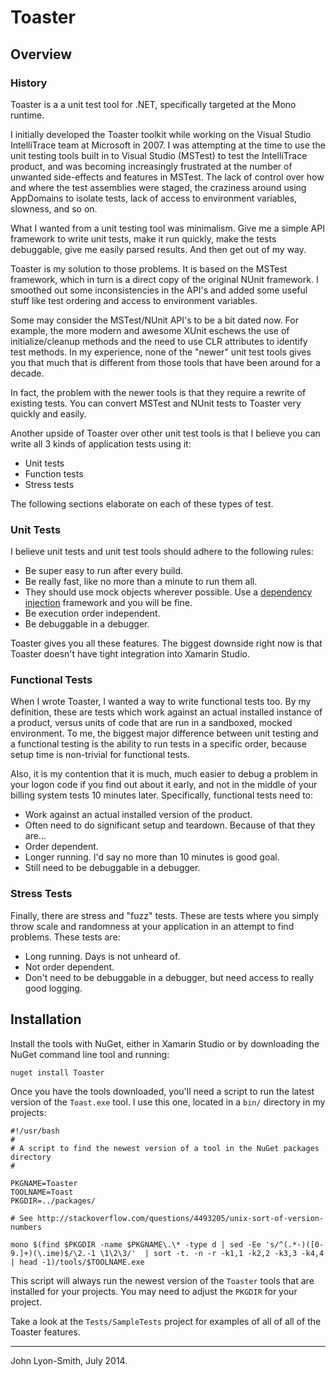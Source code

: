 # Toaster

## Overview

### History

Toaster is a a unit test tool for .NET, specifically targeted at the Mono runtime.

I initially developed the Toaster toolkit while working on the Visual Studio IntelliTrace team at Microsoft in 2007.  I was attempting at the time to use the unit testing tools built in to Visual Studio (MSTest) to test the IntelliTrace product, and was becoming increasingly frustrated at the number of unwanted side-effects and features in MSTest.  The lack of control over how and where the test assemblies were staged, the craziness around using AppDomains to isolate tests, lack of access to environment variables, slowness, and so on.

What I wanted from a unit testing tool was minimalism.  Give me a simple API framework to write unit tests, make it run quickly, make the tests debuggable, give me easily parsed results. And then get out of my way.

Toaster is my solution to those problems. It is based on the MSTest framework, which in turn is a direct copy of the original NUnit framework.  I smoothed out some inconsistencies in the API's and added some useful stuff like test ordering and access to environment variables.

Some may consider the MSTest/NUnit API's to be a bit dated now.  For example, the more modern and awesome XUnit eschews the use of initialize/cleanup methods and the need to use CLR attributes to identify test methods.  In my experience, none of the "newer" unit test tools gives you that much that is different from those tools that have been around for a decade.

In fact, the problem with the newer tools is that they require a rewrite of existing tests.  You can convert MSTest and NUnit tests to Toaster very quickly and easily.  

Another upside of Toaster over other unit test tools is that I believe you can write all 3 kinds of application tests using it:

- Unit tests
- Function tests
- Stress tests

The following sections elaborate on each of these types of test.

### Unit Tests

I believe unit tests and unit test tools should adhere to the following rules:

- Be super easy to run after every build.
- Be really fast, like no more than a minute to run them all.
- They should use mock objects wherever possible.  Use a [dependency injection](http://en.wikipedia.org/wiki/Dependency_injection) framework and you will be fine.
- Be execution order independent.
- Be debuggable in a debugger.

Toaster gives you all these features.  The biggest downside right now is that Toaster doesn't have tight integration into Xamarin Studio.  

### Functional Tests

When I wrote Toaster, I wanted a way to write functional tests too.  By my definition, these are tests which work against an actual installed instance of a product, versus units of code that are run in a sandboxed, mocked environment.  To me, the biggest major difference between unit testing and a functional testing is the ability to run tests in a specific order, because setup time is non-trivial for functional tests.  

Also, it is my contention that it is much, much easier to debug a problem in your logon code if you find out about it early, and not in the middle of your billing system tests 10 minutes later.  Specifically, functional tests need to:

- Work against an actual installed version of the product.
- Often need to do significant setup and teardown.  Because of that they are...
- Order dependent.
- Longer running.  I'd say no more than 10 minutes is good goal.
- Still need to be debuggable in a debugger.

### Stress Tests

Finally, there are stress and "fuzz" tests.  These are tests where you simply throw scale and randomness at your application in an attempt to find problems.  These tests are:

- Long running.  Days is not unheard of.
- Not order dependent.
- Don't need to be debuggable in a debugger, but need access to really good logging.

## Installation

Install the tools with NuGet, either in Xamarin Studio or by downloading the NuGet command line tool and running:

	nuget install Toaster

Once you have the tools downloaded, you'll need a script to run the latest version of the `Toast.exe` tool.  I use this one, located in a `bin/` directory in my projects:

	#!/usr/bash
	#
	# A script to find the newest version of a tool in the NuGet packages directory
	#

	PKGNAME=Toaster
	TOOLNAME=Toast
	PKGDIR=../packages/

	# See http://stackoverflow.com/questions/4493205/unix-sort-of-version-numbers

	mono $(find $PKGDIR -name $PKGNAME\.\* -type d | sed -Ee 's/^(.*-)([0-9.]+)(\.ime)$/\2.-1 \1\2\3/'  | sort -t. -n -r -k1,1 -k2,2 -k3,3 -k4,4 | head -1)/tools/$TOOLNAME.exe
	
This script will always run the newest version of the `Toaster` tools that are installed for your projects.   You may need to adjust the `PKGDIR` for your project. 

Take a look at the `Tests/SampleTests` project for examples of all of all of the Toaster features. 

---

John Lyon-Smith, July 2014.